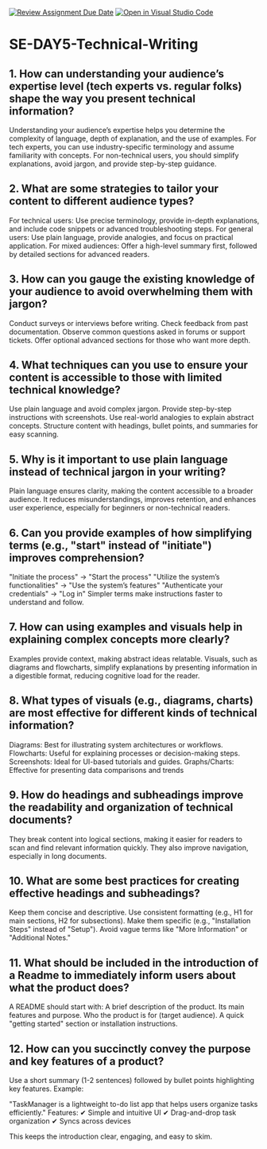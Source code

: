 [![Review Assignment Due Date](https://classroom.github.com/assets/deadline-readme-button-22041afd0340ce965d47ae6ef1cefeee28c7c493a6346c4f15d667ab976d596c.svg)](https://classroom.github.com/a/zsAR-pyY)
[![Open in Visual Studio Code](https://classroom.github.com/assets/open-in-vscode-2e0aaae1b6195c2367325f4f02e2d04e9abb55f0b24a779b69b11b9e10269abc.svg)](https://classroom.github.com/online_ide?assignment_repo_id=18497437&assignment_repo_type=AssignmentRepo)
# SE-DAY5-Technical-Writing
## 1. How can understanding your audience’s expertise level (tech experts vs. regular folks) shape the way you present technical information?
Understanding your audience’s expertise helps you determine the complexity of language, depth of explanation, and the use of examples. For tech experts, you can use industry-specific terminology and assume familiarity with concepts. For non-technical users, you should simplify explanations, avoid jargon, and provide step-by-step guidance.
## 2. What are some strategies to tailor your content to different audience types?
For technical users: Use precise terminology, provide in-depth explanations, and include code snippets or advanced troubleshooting steps.
For general users: Use plain language, provide analogies, and focus on practical application.
For mixed audiences: Offer a high-level summary first, followed by detailed sections for advanced readers.

## 3. How can you gauge the existing knowledge of your audience to avoid overwhelming them with jargon?
Conduct surveys or interviews before writing.
Check feedback from past documentation.
Observe common questions asked in forums or support tickets.
Offer optional advanced sections for those who want more depth.

## 4. What techniques can you use to ensure your content is accessible to those with limited technical knowledge?
Use plain language and avoid complex jargon.
Provide step-by-step instructions with screenshots.
Use real-world analogies to explain abstract concepts.
Structure content with headings, bullet points, and summaries for easy scanning.

## 5. Why is it important to use plain language instead of technical jargon in your writing?
Plain language ensures clarity, making the content accessible to a broader audience. It reduces misunderstandings, improves retention, and enhances user experience, especially for beginners or non-technical readers.

## 6. Can you provide examples of how simplifying terms (e.g., "start" instead of "initiate") improves comprehension?
"Initiate the process" → "Start the process"
"Utilize the system’s functionalities" → "Use the system’s features"
"Authenticate your credentials" → "Log in"
Simpler terms make instructions faster to understand and follow.

## 7. How can using examples and visuals help in explaining complex concepts more clearly?
Examples provide context, making abstract ideas relatable. Visuals, such as diagrams and flowcharts, simplify explanations by presenting information in a digestible format, reducing cognitive load for the reader.

## 8. What types of visuals (e.g., diagrams, charts) are most effective for different kinds of technical information?
Diagrams: Best for illustrating system architectures or workflows.
Flowcharts: Useful for explaining processes or decision-making steps.
Screenshots: Ideal for UI-based tutorials and guides.
Graphs/Charts: Effective for presenting data comparisons and trends

## 9. How do headings and subheadings improve the readability and organization of technical documents?
They break content into logical sections, making it easier for readers to scan and find relevant information quickly. They also improve navigation, especially in long documents.

## 10. What are some best practices for creating effective headings and subheadings?
Keep them concise and descriptive.
Use consistent formatting (e.g., H1 for main sections, H2 for subsections).
Make them specific (e.g., "Installation Steps" instead of "Setup").
Avoid vague terms like "More Information" or "Additional Notes."

## 11. What should be included in the introduction of a Readme to immediately inform users about what the product does?
A README should start with:
A brief description of the product.
Its main features and purpose.
Who the product is for (target audience).
A quick "getting started" section or installation instructions.

## 12. How can you succinctly convey the purpose and key features of a product?
Use a short summary (1-2 sentences) followed by bullet points highlighting key features. Example:

"TaskManager is a lightweight to-do list app that helps users organize tasks efficiently."
Features:
✔ Simple and intuitive UI
✔ Drag-and-drop task organization
✔ Syncs across devices

This keeps the introduction clear, engaging, and easy to skim.
